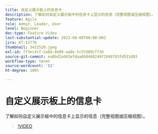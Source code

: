 ```yaml
---
title: 自定义展示板上的信息卡
description: 了解如何自定义展示板中的信息卡上显示的信息（完整视图或压缩视图）。
feature: Agile
role: Admin, Leader, User
level: Beginner
doc-type: Feature Video
last-substantial-update: 2023-08-08T00:00:00Z
jira: KT-13776
thumbnail: 3422520.jpeg
exl-id: ff3ec41f-2a8d-4e09-aa8e-5c57d69cff36
source-git-commit: ea0bd2ad43efdaa6b84d8249f2848783fd531d93
workflow-type: tm+mt
source-wordcount: '52'
ht-degree: 100%

---
```


# 自定义展示板上的信息卡

了解如何自定义展示板中的信息卡上显示的信息（完整视图或压缩视图）。

>[!VIDEO](https://video.tv.adobe.com/v/3422520/?quality=12&learn=on)
